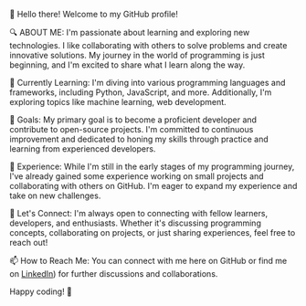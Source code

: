 

<!--
**AnuradhaNama/AnuradhaNama** is a ✨ _special_ ✨ repository because its `README.md` (this file) appears on your GitHub profile.

Here are some ideas to get you started:

- 🔭 I’m currently working on ...
- 🌱 I’m currently learning ...
- 👯 I’m looking to collaborate on ...
- 🤔 I’m looking for help with ...
- 💬 Ask me about ...
- 📫 How to reach me: ...
- 😄 Pronouns: ...
- ⚡ Fun fact: ...
-->
👋 Hello there! Welcome to my GitHub profile!

🔍 ABOUT ME:
I'm passionate about learning and exploring new technologies. I like collaborating with others to solve problems and create innovative solutions. My journey in the world of programming is just beginning, and I'm excited to share what I learn along the way.

🌱 Currently Learning:
I'm diving into various programming languages and frameworks, including Python, JavaScript, and more. Additionally, I'm exploring topics like machine learning, web development.

🚀 Goals:
My primary goal is to become a proficient developer and contribute to open-source projects. I'm committed to continuous improvement and dedicated to honing my skills through practice and learning from experienced developers.

💼 Experience:
While I'm still in the early stages of my programming journey, I've already gained some experience working on small projects and collaborating with others on GitHub. I'm eager to expand my experience and take on new challenges.

🤝 Let's Connect:
I'm always open to connecting with fellow learners, developers, and enthusiasts. Whether it's discussing programming concepts, collaborating on projects, or just sharing experiences, feel free to reach out!

📫 How to Reach Me:
You can connect with me here on GitHub or find me on [LinkedIn](https://www.linkedin.com/in/anuradha-nama-a77972289?utm_source=share&utm_campaign=share_via&utm_content=profile&utm_medium=android_app)) for further discussions and collaborations.

Happy coding! 🚀
